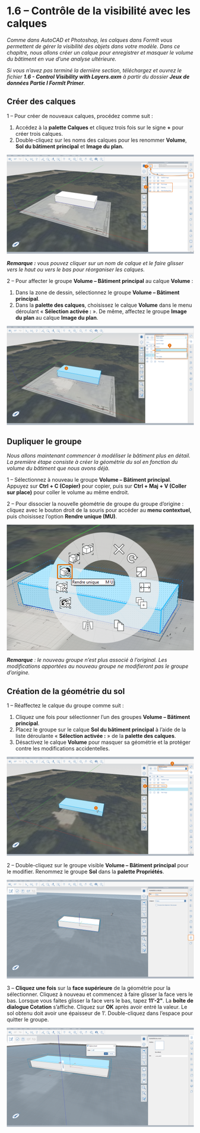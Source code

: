 # 1.6 – Contrôle de la visibilité avec les calques

_Comme dans AutoCAD et Photoshop, les calques dans FormIt vous permettent de gérer la visibilité des objets dans votre modèle. Dans ce chapitre, nous allons créer un calque pour enregistrer et masquer le volume du bâtiment en vue d’une analyse ultérieure._

_Si vous n’avez pas terminé la dernière section, téléchargez et ouvrez le fichier __**1.6 - Control Visibility with Layers.axm**__ à partir du dossier_ _**Jeux de données Partie I FormIt Primer**._

## **Créer des calques**

1 – Pour créer de nouveaux calques, procédez comme suit :

1. Accédez à la **palette Calques** et cliquez trois fois sur le signe **+** pour créer trois calques.
2. Double-cliquez sur les noms des calques pour les renommer **Volume**, **Sol du bâtiment principal** et **Image du plan.**

![](../../.gitbook/assets/0%20%2820%29.png)

_**Remarque :**_ _vous pouvez cliquer sur un nom de calque et le faire glisser vers le haut ou vers le bas pour réorganiser les calques._

2 – Pour affecter le groupe **Volume – Bâtiment principal** au calque **Volume** :

1. Dans la zone de dessin, sélectionnez le groupe **Volume – Bâtiment principal**.
2. Dans la **palette des calques**, choisissez le calque **Volume** dans le menu déroulant « **Sélection activée :** ». De même, affectez le groupe **Image du plan** au calque **Image du plan**.

![](../../.gitbook/assets/1%20%2813%29.png)

## **Dupliquer le groupe**

_Nous allons maintenant commencer à modéliser le bâtiment plus en détail. La première étape consiste à créer la géométrie du sol en fonction du volume du bâtiment que nous avons déjà._

1 – Sélectionnez à nouveau le groupe **Volume – Bâtiment principal**. Appuyez sur **Ctrl + C \(Copier\)** pour copier, puis sur **Ctrl + Maj + V \(Coller sur place\)** pour coller le volume au même endroit.

2 – Pour dissocier la nouvelle géométrie de groupe du groupe d’origine : cliquez avec le bouton droit de la souris pour accéder au **menu contextuel**, puis choisissez l’option **Rendre unique \(MU\)**.

![](../../.gitbook/assets/2%20%2818%29.png)

_**Remarque** : le nouveau groupe n’est plus associé à l’original. Les modifications apportées au nouveau groupe ne modifieront pas le groupe d’origine._

## **Création de la géométrie du sol**

1 – Réaffectez le calque du groupe comme suit :

1. Cliquez une fois pour sélectionner l’un des groupes **Volume – Bâtiment principal**.
2. Placez le groupe sur le calque **Sol du bâtiment principal** à l’aide de la liste déroulante « **Sélection activée :** » de la **palette des calques**.
3. Désactivez le calque **Volume** pour masquer sa géométrie et la protéger contre les modifications accidentelles.

![](../../.gitbook/assets/3%20%2818%29.png)

2 – Double-cliquez sur le groupe visible **Volume – Bâtiment principal** pour le modifier. Renommez le groupe **Sol** dans la **palette Propriétés**.

![](../../.gitbook/assets/4%20%2812%29.png)

3 – **Cliquez une fois** sur la **face supérieure** de la géométrie pour la sélectionner. Cliquez à nouveau et commencez à faire glisser la face vers le bas. Lorsque vous faites glisser la face vers le bas, tapez **11’-2"**. La **boîte de dialogue Cotation** s’affiche. Cliquez sur **OK** après avoir entré la valeur. Le sol obtenu doit avoir une épaisseur de 1’. Double-cliquez dans l’espace pour quitter le groupe.

![](../../.gitbook/assets/5%20%2810%29.png)

